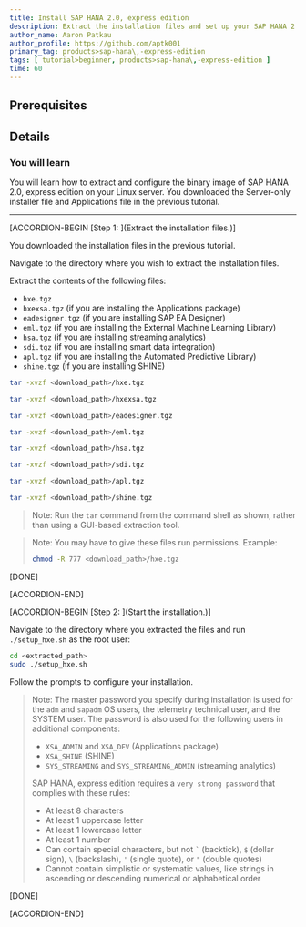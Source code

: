 ```yaml
---
title: Install SAP HANA 2.0, express edition
description: Extract the installation files and set up your SAP HANA 2.0, express edition installation with XS Advanced, Web IDE, and SAP HANA Cockpit.
author_name: Aaron Patkau
author_profile: https://github.com/aptk001
primary_tag: products>sap-hana\,-express-edition
tags: [ tutorial>beginner, products>sap-hana\,-express-edition ]
time: 60
---
```


<!-- loioe0727cd528264b0eade79b20cc9321d1 -->

## Prerequisites

## Details
### You will learn
You will learn how to extract and configure the binary image of SAP HANA 2.0, express edition on your Linux server. You downloaded the Server-only installer file and Applications file in the previous tutorial.

---

[ACCORDION-BEGIN [Step 1: ](Extract the installation files.)]

You downloaded the installation files in the previous tutorial.

Navigate to the directory where you wish to extract the installation files.

Extract the contents of the following files:

-   `hxe.tgz`
-   `hxexsa.tgz` (if you are installing the Applications package)
-   `eadesigner.tgz` (if you are installing SAP EA Designer)
-   `eml.tgz` (if you are installing the External Machine Learning Library)
-   `hsa.tgz` (if you are installing streaming analytics)
-   `sdi.tgz` (if you are installing smart data integration)
-   `apl.tgz` (if you are installing the Automated Predictive Library)
-   `shine.tgz` (if you are installing SHINE)

```bash
tar -xvzf <download_path>/hxe.tgz
```

```bash
tar -xvzf <download_path>/hxexsa.tgz
```

```bash
tar -xvzf <download_path>/eadesigner.tgz
```

```bash
tar -xvzf <download_path>/eml.tgz
```

```bash
tar -xvzf <download_path>/hsa.tgz
```

```bash
tar -xvzf <download_path>/sdi.tgz
```

```bash
tar -xvzf <download_path>/apl.tgz
```

```bash
tar -xvzf <download_path>/shine.tgz
```

> Note:
> Run the `tar` command from the command shell as shown, rather than using a GUI-based extraction tool.
>
>

> Note:
> You may have to give these files run permissions. Example:
>
> ```bash
> chmod -R 777 <download_path>/hxe.tgz
> ```
>
>

[DONE]

[ACCORDION-END]

[ACCORDION-BEGIN [Step 2: ](Start the installation.)]

Navigate to the directory where you extracted the files and run `./setup_hxe.sh` as the root user:

```bash
cd <extracted_path>
sudo ./setup_hxe.sh
```

Follow the prompts to configure your installation.

> Note:
> The master password you specify during installation is used for the <sid>`adm` and `sapadm` OS users, the telemetry technical user, and the SYSTEM user. The password is also used for the following users in additional components:
>
> -   `XSA_ADMIN` and `XSA_DEV` (Applications package)
> -   `XSA_SHINE` (SHINE)
> -   `SYS_STREAMING` and `SYS_STREAMING_ADMIN` (streaming analytics)
>
> SAP HANA, express edition requires a `very strong password` that complies with these rules:
>
> -   At least 8 characters
> -   At least 1 uppercase letter
> -   At least 1 lowercase letter
> -   At least 1 number
> -   Can contain special characters, but not ``` ` ``` (backtick), `$` (dollar sign), `\` (backslash), `'` (single quote), or `"` (double quotes)
> -   Cannot contain simplistic or systematic values, like strings in ascending or descending numerical or alphabetical order
>
>

[DONE]

[ACCORDION-END]
